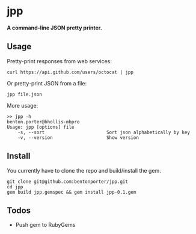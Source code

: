 jpp
===

**A command-line JSON pretty printer.**

Usage
-----

Pretty-print responses from web services:

    curl https://api.github.com/users/octocat | jpp

Or pretty-print JSON from a file:

    jpp file.json
    
More usage:

    >> jpp -h                                                                                                                                    benton.porter@bhollis-mbpro
    Usage: jpp [options] file
        -s, --sort                       Sort json alphabetically by key
        -v, --version                    Show version


Install
-------

You currently have to clone the repo and build/install the gem. 

    git clone git@github.com:bentonporter/jpp.git
    cd jpp
    gem build jpp.gemspec && gem install jpp-0.1.gem


Todos
-----
- Push gem to RubyGems



